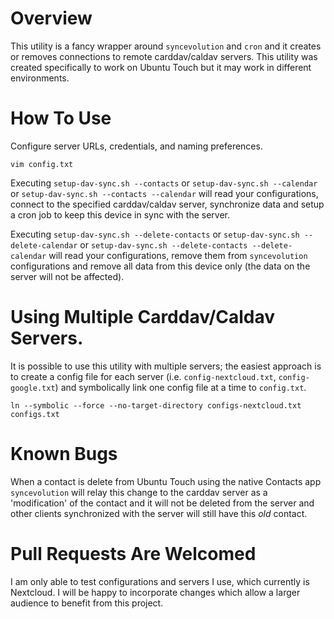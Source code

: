 # Overview

This utility is a fancy wrapper around `syncevolution` and `cron` and it creates or removes connections to remote carddav/caldav servers. This utility was created specifically to work on Ubuntu Touch but it may work in different environments.

# How To Use

Configure server URLs, credentials, and naming preferences.

    vim config.txt

Executing `setup-dav-sync.sh --contacts` or `setup-dav-sync.sh --calendar` or `setup-dav-sync.sh --contacts --calendar` will read your configurations, connect to the specified carddav/caldav server, synchronize data and setup a cron job to keep this device in sync with the server.

Executing `setup-dav-sync.sh --delete-contacts` or `setup-dav-sync.sh --delete-calendar` or `setup-dav-sync.sh --delete-contacts --delete-calendar` will read your configurations, remove them from `syncevolution` configurations and remove all data from this device only (the data on the server will not be affected).

# Using Multiple Carddav/Caldav Servers.

It is possible to use this utility with multiple servers; the easiest approach is to create a config file for each server (i.e. `config-nextcloud.txt`, `config-google.txt`) and symbolically link one config file at a time to `config.txt`.

    ln --symbolic --force --no-target-directory configs-nextcloud.txt configs.txt

# Known Bugs

When a contact is delete from Ubuntu Touch using the native Contacts app `syncevolution` will relay this change to the carddav server as a 'modification' of the contact and it will not be deleted from the server and other clients synchronized with the server will still have this _old_ contact.

# Pull Requests Are Welcomed
I am only able to test configurations and servers I use, which currently is Nextcloud. I will be happy to incorporate changes which allow a larger audience to benefit from this project.
